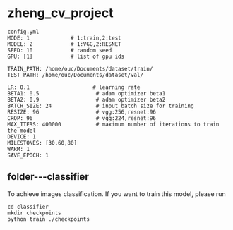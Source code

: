 # zheng_cv_project
```
config.yml
MODE: 1             # 1:train,2:test
MODEL: 2            # 1:VGG,2:RESNET
SEED: 10            # random seed
GPU: [1]            # list of gpu ids

TRAIN_PATH: /home/ouc/Documents/dataset/train/
TEST_PATH: /home/ouc/Documents/dataset/val/

LR: 0.1                    # learning rate
BETA1: 0.5                  # adam optimizer beta1
BETA2: 0.9                  # adam optimizer beta2
BATCH_SIZE: 24              # input batch size for training
RESIZE: 96                  # vgg:256,resnet:96
CROP: 96                    # vgg:224,resnet:96
MAX_ITERS: 400000           # maximum number of iterations to train the model
DEVICE: 1
MILESTONES: [30,60,80]
WARM: 1
SAVE_EPOCH: 1
```
## folder---classifier
To achieve images classification. If you want to train this model, please run
```
cd classifier
mkdir checkpoints
python train ./checkpoints
```
